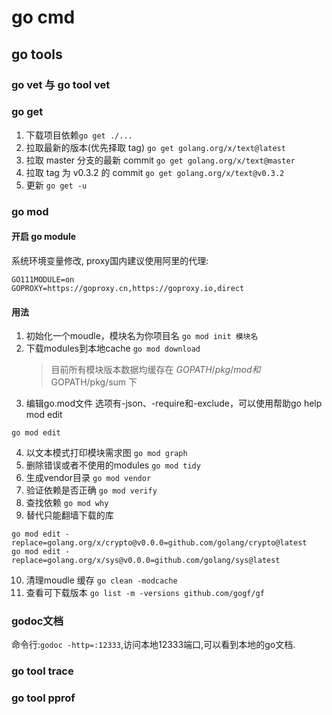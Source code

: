# go cmd

## go tools
### go vet 与 go tool vet



### go get
1. 下载项目依赖`go get ./...`
2. 拉取最新的版本(优先择取 tag) `go get golang.org/x/text@latest`
3. 拉取 master 分支的最新 commit `go get golang.org/x/text@master`
4. 拉取 tag 为 v0.3.2 的 commit `go get golang.org/x/text@v0.3.2`
5. 更新 `go get -u`



### go mod
#### 开启 go module
系统环境变量修改, proxy国内建议使用阿里的代理:
```
GO111MODULE=on
GOPROXY=https://goproxy.cn,https://goproxy.io,direct
```
#### 用法
1. 初始化一个moudle，模块名为你项目名 `go mod init 模块名`
2. 下载modules到本地cache `go mod download`
	> 目前所有模块版本数据均缓存在 $GOPATH/pkg/mod和 ​$GOPATH/pkg/sum 下
3. 编辑go.mod文件 选项有-json、-require和-exclude，可以使用帮助go help mod edit
```
go mod edit
```
4. 以文本模式打印模块需求图 `go mod graph`
5. 删除错误或者不使用的modules  `go mod tidy`
6. 生成vendor目录 `go mod vendor`
7. 验证依赖是否正确 `go mod verify`
8. 查找依赖 `go mod why`
9. 替代只能翻墙下载的库
```
go mod edit -replace=golang.org/x/crypto@v0.0.0=github.com/golang/crypto@latest
go mod edit -replace=golang.org/x/sys@v0.0.0=github.com/golang/sys@latest
```
10. 清理moudle 缓存 `go clean -modcache`
11. 查看可下载版本 `go list -m -versions github.com/gogf/gf`



### godoc文档
命令行:`godoc -http=:12333`,访问本地12333端口,可以看到本地的go文档.


### go tool trace



### go tool pprof


